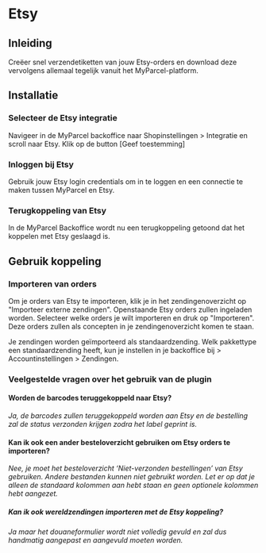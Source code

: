 # Etsy

## Inleiding

Creëer snel verzendetiketten van jouw Etsy-orders en download deze vervolgens allemaal tegelijk vanuit het MyParcel-platform.

## Installatie

### Selecteer de Etsy integratie

Navigeer in de MyParcel backoffice naar Shopinstellingen > Integratie en scroll naar Etsy. Klik op de button [Geef toestemming]
<MPImg src="/documentation/etsy/etsy_shopinstellingen_integratie.png" alt="Etsy integratie" />

### Inloggen bij Etsy

Gebruik jouw Etsy login credentials om in te loggen en een connectie te maken tussen MyParcel en Etsy.
<MPImg src="/documentation/etsy/etsy_login_credentials.png" alt="Etsy login" />

### Terugkoppeling van Etsy

In de MyParcel Backoffice wordt nu een terugkoppeling getoond dat het koppelen met Etsy geslaagd is.
<MPImg src="/documentation/etsy/etsy_koppeling_is_gemaakt.png" alt="Etsy koppeling" />

## Gebruik koppeling

### Importeren van orders

Om je orders van Etsy te importeren, klik je in het zendingenoverzicht op "Importeer externe zendingen". Openstaande Etsy orders zullen ingeladen worden. Selecteer welke orders je wilt importeren en druk op "Importeren". Deze orders zullen als concepten in je zendingenoverzicht komen te staan.

Je zendingen worden geïmporteerd als standaardzending. Welk pakkettype een standaardzending heeft, kun je instellen in je backoffice bij > Accountinstellingen > Zendingen.

### Veelgestelde vragen over het gebruik van de plugin

#### Worden de barcodes teruggekoppeld naar Etsy?

_Ja, de barcodes zullen teruggekoppeld worden aan Etsy en de bestelling zal de status verzonden krijgen zodra het label geprint is._

#### Kan ik ook een ander besteloverzicht gebruiken om Etsy orders te importeren?

_Nee, je moet het besteloverzicht ‘Niet-verzonden bestellingen’ van Etsy gebruiken. Andere bestanden kunnen niet gebruikt worden. Let er op dat je alleen de standaard kolommen aan hebt staan en geen optionele kolommen hebt aangezet._

##### Kan ik ook wereldzendingen importeren met de Etsy koppeling?

_Ja maar het douaneformulier wordt niet volledig gevuld en zal dus handmatig aangepast en aangevuld moeten worden._
